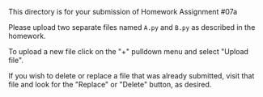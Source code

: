 This directory is for your submission of Homework Assignment #07a

Please upload two separate files named `A.py` and `B.py` as described in
the homework.


To upload a new file click on the "+" pulldown menu and select "Upload file".

If you wish to delete or replace a file that was already submitted,
visit that file and look for the "Replace" or "Delete" button, as
desired.
